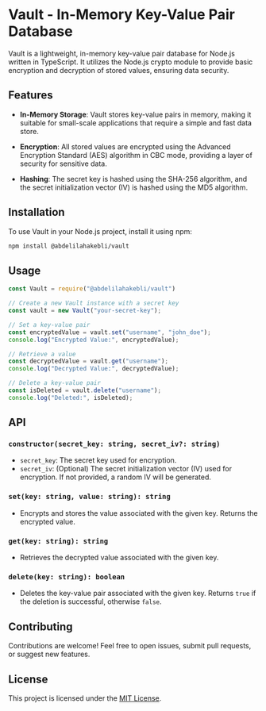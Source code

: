 # Vault - In-Memory Key-Value Pair Database

Vault is a lightweight, in-memory key-value pair database for Node.js written in TypeScript. It utilizes the Node.js crypto module to provide basic encryption and decryption of stored values, ensuring data security.

## Features

- **In-Memory Storage**: Vault stores key-value pairs in memory, making it suitable for small-scale applications that require a simple and fast data store.

- **Encryption**: All stored values are encrypted using the Advanced Encryption Standard (AES) algorithm in CBC mode, providing a layer of security for sensitive data.

- **Hashing**: The secret key is hashed using the SHA-256 algorithm, and the secret initialization vector (IV) is hashed using the MD5 algorithm.

## Installation

To use Vault in your Node.js project, install it using npm:

```bash
npm install @abdelilahakebli/vault
```

## Usage

```javascript
const Vault = require("@abdelilahakebli/vault")

// Create a new Vault instance with a secret key
const vault = new Vault("your-secret-key");

// Set a key-value pair
const encryptedValue = vault.set("username", "john_doe");
console.log("Encrypted Value:", encryptedValue);

// Retrieve a value
const decryptedValue = vault.get("username");
console.log("Decrypted Value:", decryptedValue);

// Delete a key-value pair
const isDeleted = vault.delete("username");
console.log("Deleted:", isDeleted);
```

## API

### `constructor(secret_key: string, secret_iv?: string)`

- `secret_key`: The secret key used for encryption.
- `secret_iv`: (Optional) The secret initialization vector (IV) used for encryption. If not provided, a random IV will be generated.

### `set(key: string, value: string): string`

- Encrypts and stores the value associated with the given key. Returns the encrypted value.

### `get(key: string): string`

- Retrieves the decrypted value associated with the given key.

### `delete(key: string): boolean`

- Deletes the key-value pair associated with the given key. Returns `true` if the deletion is successful, otherwise `false`.

## Contributing

Contributions are welcome! Feel free to open issues, submit pull requests, or suggest new features.

## License

This project is licensed under the [MIT License](LICENSE).